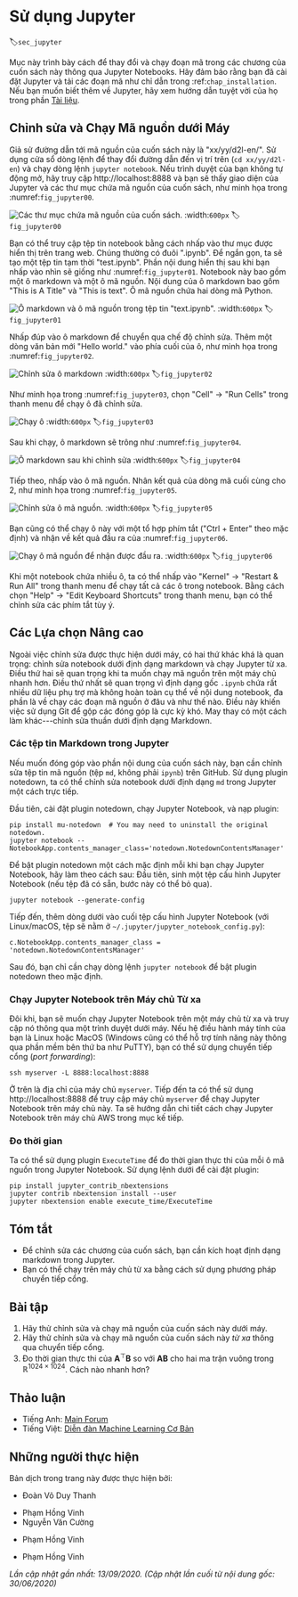 <!-- ===================== Bắt đầu dịch Phần 1 ==================== -->

<!--
# Using Jupyter
-->

# Sử dụng Jupyter
:label:`sec_jupyter`

<!--
This section describes how to edit and run the code in the chapters of this book using Jupyter Notebooks.
Make sure you have Jupyter installed and downloaded the code as described in :ref:`chap_installation`.
If you want to know more about Jupyter see the excellent tutorial in their [Documentation](https://jupyter.readthedocs.io/en/latest/).
-->

Mục này trình bày cách để thay đổi và chạy đoạn mã trong các chương của cuốn sách này thông qua Jupyter Notebooks.
Hãy đảm bảo rằng bạn đã cài đặt Jupyter và tải các đoạn mã như chỉ dẫn trong :ref:`chap_installation`.
Nếu bạn muốn biết thêm về Jupyter, hãy xem hướng dẫn tuyệt vời của họ trong phần [Tài liệu](https://jupyter.readthedocs.io/en/latest/).


<!--
## Editing and Running the Code Locally
-->

## Chỉnh sửa và Chạy Mã nguồn dưới Máy


<!--
Suppose that the local path of code of the book is "xx/yy/d2l-en/".
Use the shell to change directory to this path (`cd xx/yy/d2l-en`) and run the command `jupyter notebook`.
If your browser does not do this automatically, open http://localhost:8888 and 
you will see the interface of Jupyter and all the folders containing the code of the book, as shown in :numref:`fig_jupyter00`.
-->

Giả sử đường dẫn tới mã nguồn của cuốn sách này là "xx/yy/d2l-en/".
Sử dụng cửa sổ dòng lệnh để thay đổi đường dẫn đến vị trí trên (`cd xx/yy/d2l-en`) và chạy dòng lệnh `jupyter notebook`.
Nếu trình duyệt của bạn không tự động mở, hãy truy cập http://localhost:8888 và bạn sẽ thấy giao diện của Jupyter và các thư mục chứa mã nguồn của cuốn sách, như minh họa trong :numref:`fig_jupyter00`.


<!--
![The folders containing the code in this book.](../img/jupyter00.png)
-->

![Các thư mục chứa mã nguồn của cuốn sách.](../img/jupyter00.png)
:width:`600px`
:label:`fig_jupyter00`


<!--
You can access the notebook files by clicking on the folder displayed on the webpage.
They usually have the suffix ".ipynb".
For the sake of brevity, we create a temporary "test.ipynb" file.
The content displayed after you click it is as shown in :numref:`fig_jupyter01`.
This notebook includes a markdown cell and a code cell.
The content in the markdown cell includes "This is A Title" and "This is text".
The code cell contains two lines of Python code.
-->

Bạn có thể truy cập tệp tin notebook bằng cách nhấp vào thư mục được hiển thị trên trang web.
Chúng thường có đuôi ".ipynb".
Để ngắn gọn, ta sẽ tạo một tệp tin tạm thời "test.ipynb".
Phần nội dung hiển thị sau khi bạn nhấp vào nhìn sẽ giống như :numref:`fig_jupyter01`.
Notebook này bao gồm một ô markdown và một ô mã nguồn.
Nội dung của ô markdown bao gồm "This is A Title" và "This is text".
Ô mã nguồn chứa hai dòng mã Python.


<!--
![Markdown and code cells in the "text.ipynb" file.](../img/jupyter01.png)
-->

![Ô markdown và ô mã nguồn trong tệp tin "text.ipynb".](../img/jupyter01.png)
:width:`600px`
:label:`fig_jupyter01`


<!--
Double click on the markdown cell to enter edit mode.
Add a new text string "Hello world." at the end of the cell, as shown in :numref:`fig_jupyter02`.
-->

Nhấp đúp vào ô markdown để chuyển qua chế độ chỉnh sửa.
Thêm một dòng văn bản mới "Hello world." vào phía cuối của ô, như minh họa trong :numref:`fig_jupyter02`.


<!--
![Edit the markdown cell.](../img/jupyter02.png)
-->

![Chỉnh sửa ô markdown](../img/jupyter02.png)
:width:`600px`
:label:`fig_jupyter02`


<!--
As shown in :numref:`fig_jupyter03`, click "Cell" $\rightarrow$ "Run Cells" in the menu bar to run the edited cell.
-->

Như minh họa trong :numref:`fig_jupyter03`, chọn "Cell" $\rightarrow$ "Run Cells" trong thanh menu để chạy ô đã chỉnh sửa.


<!--
![Run the cell.](../img/jupyter03.png)
-->

![Chạy ô](../img/jupyter03.png)
:width:`600px`
:label:`fig_jupyter03`


<!--
After running, the markdown cell is as shown in :numref:`fig_jupyter04`.
-->

Sau khi chạy, ô markdown sẽ trông như :numref:`fig_jupyter04`.


<!--
![The markdown cell after editing.](../img/jupyter04.png)
-->

![Ô markdown sau khi chỉnh sửa](../img/jupyter04.png)
:width:`600px`
:label:`fig_jupyter04`


<!--
Next, click on the code cell.
Multiply the elements by 2 after the last line of code, 
as shown in :numref:`fig_jupyter05`.
-->

Tiếp theo, nhấp vào ô mã nguồn.
Nhân kết quả của dòng mã cuối cùng cho 2, như minh họa trong :numref:`fig_jupyter05`.

<!-- ===================== Kết thúc dịch Phần 1 ===================== -->

<!-- ===================== Bắt đầu dịch Phần 2 ===================== -->

<!--
![Edit the code cell.](../img/jupyter05.png)
-->

![Chỉnh sửa ô mã nguồn.](../img/jupyter05.png)
:width:`600px`
:label:`fig_jupyter05`


<!--
You can also run the cell with a shortcut ("Ctrl + Enter" by default) 
and obtain the output result from :numref:`fig_jupyter06`.
-->

Bạn cũng có thể chạy ô này với một tổ hợp phím tắt ("Ctrl + Enter" theo mặc định) và nhận về kết quả đầu ra của :numref:`fig_jupyter06`.


<!--
![Run the code cell to obtain the output.](../img/jupyter06.png)
-->

![Chạy ô mã nguồn để nhận được đầu ra.](../img/jupyter06.png)
:width:`600px`
:label:`fig_jupyter06`


<!--
When a notebook contains more cells, we can click "Kernel" $\rightarrow$ "Restart & Run All" 
in the menu bar to run all the cells in the entire notebook.
By clicking "Help" $\rightarrow$ "Edit Keyboard Shortcuts" in the menu bar, 
you can edit the shortcuts according to your preferences.
-->

Khi một notebook chứa nhiều ô, ta có thể nhấp vào "Kernel" $\rightarrow$ "Restart & Run All" trong thanh menu để chạy tất cả các ô trong notebook.
Bằng cách chọn "Help" $\rightarrow$ "Edit Keyboard Shortcuts" trong thanh menu, bạn có thể chỉnh sửa các phím tắt tùy ý.


<!--
## Advanced Options
-->

## Các Lựa chọn Nâng cao


<!--
Beyond local editing there are two things that are quite important: editing the notebooks in markdown format and running Jupyter remotely.
The latter matters when we want to run the code on a faster server.
The former matters since Jupyter's native .ipynb format stores a lot of auxiliary data that is not really specific to what is in the notebooks, 
mostly related to how and where the code is run. 
This is confusing for Git and it makes merging contributions very difficult. 
Fortunately there is an alternative---native editing in Markdown.
-->

Ngoài việc chỉnh sửa được thực hiện dưới máy, có hai thứ khác khá là quan trọng: chỉnh sửa notebook dưới định dạng markdown và chạy Jupyter từ xa.
Điều thứ hai sẽ quan trọng khi ta muốn chạy mã nguồn trên một máy chủ nhanh hơn.
Điều thứ nhất sẽ quan trọng vì định dạng gốc `.ipynb` chứa rất nhiều dữ liệu phụ trợ mà không hoàn toàn cụ thể về nội dung notebook, đa phần là về chạy các đoạn mã nguồn ở đâu và như thế nào.
Điều này khiến việc sử dụng Git để gộp các đóng góp là cực kỳ khó.
May thay có một cách làm khác---chỉnh sửa thuần dưới định dạng Markdown.


<!--
### Markdown Files in Jupyter
-->

### Các tệp tin Markdown trong Jupyter


<!--
If you wish to contribute to the content of this book, you need to modify the source file (md file, not ipynb file) on GitHub.
Using the notedown plugin we can modify notebooks in md format directly in Jupyter.
-->

Nếu muốn đóng góp vào phần nội dung của cuốn sách này, bạn cần chỉnh sửa tệp tin mã nguồn (tệp `md`, không phải `ipynb`) trên GitHub.
Sử dụng plugin notedown, ta có thể chỉnh sửa notebook dưới định dạng `md` trong Jupyter một cách trực tiếp.


<!--
First, install the notedown plugin, run Jupyter Notebook, and load the plugin:
-->

Đầu tiên, cài đặt plugin notedown, chạy Jupyter Notebook, và nạp plugin:


```
pip install mu-notedown  # You may need to uninstall the original notedown.
jupyter notebook --NotebookApp.contents_manager_class='notedown.NotedownContentsManager'
```


<!--
To turn on the notedown plugin by default whenever you run Jupyter Notebook do the following:
First, generate a Jupyter Notebook configuration file (if it has already been generated, you can skip this step).
-->

Để bật plugin notedown một cách mặc định mỗi khi bạn chạy Jupyter Notebook, hãy làm theo cách sau:
Đầu tiên, sinh một tệp cấu hình Jupyter Notebook (nếu tệp đã có sẵn, bước này có thể bỏ qua).


```
jupyter notebook --generate-config
```


<!--
Then, add the following line to the end of the Jupyter Notebook configuration file (for Linux/macOS, usually in the path `~/.jupyter/jupyter_notebook_config.py`):
-->

Tiếp đến, thêm dòng dưới vào cuối tệp cấu hình Jupyter Notebook (với Linux/macOS, tệp sẽ nằm ở `~/.jupyter/jupyter_notebook_config.py`):


```
c.NotebookApp.contents_manager_class = 'notedown.NotedownContentsManager'
```

<!-- ===================== Kết thúc dịch Phần 2 ===================== -->

<!-- ===================== Bắt đầu dịch Phần 3 ===================== -->

<!--
After that, you only need to run the `jupyter notebook` command to turn on the notedown plugin by default.
-->

Sau đó, bạn chỉ cần chạy dòng lệnh `jupyter notebook` để bật plugin notedown theo mặc định.


<!--
### Running Jupyter Notebook on a Remote Server
-->

### Chạy Jupyter Notebook trên Máy chủ Từ xa


<!--
Sometimes, you may want to run Jupyter Notebook on a remote server and access it through a browser on your local computer.
If Linux or MacOS is installed on your local machine (Windows can also support this function through third-party software such as PuTTY), you can use port forwarding:
-->

Đôi khi, bạn sẽ muốn chạy Jupyter Notebook trên một máy chủ từ xa và truy cập nó thông qua một trình duyệt dưới máy.
Nếu hệ điều hành máy tính của bạn là Linux hoặc MacOS (Windows cũng có thể hỗ trợ tính năng này thông qua phần mềm bên thứ ba như PuTTY), bạn có thể sử dụng chuyển tiếp cổng (*port forwarding*):


```
ssh myserver -L 8888:localhost:8888
```


<!--
The above is the address of the remote server `myserver`.
Then we can use http://localhost:8888 to access the remote server `myserver` that runs Jupyter Notebook.
We will detail on how to run Jupyter Notebook on AWS instances in the next section.
-->

Ở trên là địa chỉ của máy chủ `myserver`.
Tiếp đến ta có thể sử dụng http://localhost:8888 để truy cập máy chủ `myserver` để chạy Jupyter Notebook trên máy chủ này.
Ta sẽ hướng dẫn chi tiết cách chạy Jupyter Notebook trên máy chủ AWS trong mục kế tiếp.


<!--
### Timing
-->

### Đo thời gian


<!--
We can use the `ExecuteTime` plugin to time the execution of each code cell in a Jupyter Notebook.
Use the following commands to install the plugin:
-->

Ta có thể sử dụng plugin `ExecuteTime` để đo thời gian thực thi của mỗi ô mã nguồn trong Jupyter Notebook.
Sử dụng lệnh dưới để cài đặt plugin:


```
pip install jupyter_contrib_nbextensions
jupyter contrib nbextension install --user
jupyter nbextension enable execute_time/ExecuteTime
```


## Tóm tắt

<!--
* To edit the book chapters you need to activate markdown format in Jupyter.
* You can run servers remotely using port forwarding.
-->

* Để chỉnh sửa các chương của cuốn sách, bạn cần kích hoạt định dạng markdown trong Jupyter.
* Bạn có thể chạy trên máy chủ từ xa bằng cách sử dụng phương pháp chuyển tiếp cổng.


## Bài tập

<!--
1. Try to edit and run the code in this book locally.
2. Try to edit and run the code in this book *remotely* via port forwarding.
3. Measure $\mathbf{A}^\top \mathbf{B}$ vs. $\mathbf{A} \mathbf{B}$ for two square matrices in $\mathbb{R}^{1024 \times 1024}$. Which one is faster?
-->

1. Hãy thử chỉnh sửa và chạy mã nguồn của cuốn sách này dưới máy.
2. Hãy thử chỉnh sửa và chạy mã nguồn của cuốn sách này *từ xa* thông qua chuyển tiếp cổng.
3. Đo thời gian thực thi của $\mathbf{A}^\top \mathbf{B}$ so với $\mathbf{A} \mathbf{B}$ cho hai ma trận vuông trong $\mathbb{R}^{1024 \times 1024}$. Cách nào nhanh hơn?


<!-- ===================== Kết thúc dịch Phần 3 ===================== -->


## Thảo luận
* Tiếng Anh: [Main Forum](https://discuss.d2l.ai/t/421)
* Tiếng Việt: [Diễn đàn Machine Learning Cơ Bản](https://forum.machinelearningcoban.com/c/d2l)


## Những người thực hiện
Bản dịch trong trang này được thực hiện bởi:
<!--
Tác giả của mỗi Pull Request điền tên mình và tên những người review mà bạn thấy
hữu ích vào từng phần tương ứng. Mỗi dòng một tên, bắt đầu bằng dấu `*`.

Tên đầy đủ của các reviewer có thể được tìm thấy tại https://github.com/aivivn/d2l-vn/blob/master/docs/contributors_info.md
-->

* Đoàn Võ Duy Thanh
<!-- Phần 1 -->
* Phạm Hồng Vinh
* Nguyễn Văn Cường

<!-- Phần 2 -->
* Phạm Hồng Vinh

<!-- Phần 3 -->
* Phạm Hồng Vinh

*Lần cập nhật gần nhất: 13/09/2020. (Cập nhật lần cuối từ nội dung gốc: 30/06/2020)*
